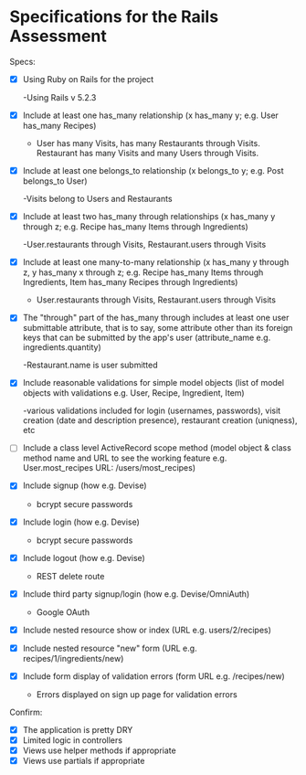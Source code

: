 # Specifications for the Rails Assessment

Specs:
- [x] Using Ruby on Rails for the project

    -Using Rails v 5.2.3

- [x] Include at least one has_many relationship (x has_many y; e.g. User has_many Recipes) 

    - User has many Visits, has many Restaurants through Visits. Restaurant has many Visits and many Users through Visits.

- [x] Include at least one belongs_to relationship (x belongs_to y; e.g. Post belongs_to User)

    -Visits belong to Users and Restaurants

- [x] Include at least two has_many through relationships (x has_many y through z; e.g. Recipe has_many Items through Ingredients)

    -User.restaurants through Visits, Restaurant.users through Visits

- [x] Include at least one many-to-many relationship (x has_many y through z, y has_many x through z; e.g. Recipe has_many Items through Ingredients, Item has_many Recipes through Ingredients)

    - User.restaurants through Visits, Restaurant.users through Visits

- [x] The "through" part of the has_many through includes at least one user submittable attribute, that is to say, some attribute other than its foreign keys that can be submitted by the app's user (attribute_name e.g. ingredients.quantity)

    -Restaurant.name is user submitted

- [x] Include reasonable validations for simple model objects (list of model objects with validations e.g. User, Recipe, Ingredient, Item)

    -various validations included for login (usernames, passwords), visit creation (date and description presence), restaurant creation (uniqness), etc


- [ ] Include a class level ActiveRecord scope method (model object & class method name and URL to see the working feature e.g. User.most_recipes URL: /users/most_recipes)


- [x] Include signup (how e.g. Devise)

    - bcrypt secure passwords

- [x] Include login (how e.g. Devise)

    - bcrypt secure passwords

- [x] Include logout (how e.g. Devise)

    - REST delete route

- [x] Include third party signup/login (how e.g. Devise/OmniAuth)

    - Google OAuth

- [x] Include nested resource show or index (URL e.g. users/2/recipes)
- [x] Include nested resource "new" form (URL e.g. recipes/1/ingredients/new)
- [x] Include form display of validation errors (form URL e.g. /recipes/new)
    
    - Errors displayed on sign up page for validation errors

Confirm:
- [x] The application is pretty DRY
- [x] Limited logic in controllers
- [x] Views use helper methods if appropriate
- [x] Views use partials if appropriate